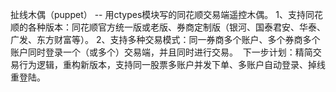 扯线木偶（puppet）
-- 用ctypes模块写的同花顺交易端遥控木偶。
1、支持同花顺的各种版本：同花顺官方统一版或老版、券商定制版（银河、国泰君安、华泰、广发、东方财富等）。
2、支持多种交易模式：同一券商多个账户、多个券商多个账户同时登录一个（或多个）交易端，并且同时进行交易。
 下一步计划：精简交易行为逻辑，重构新版本，支持同一股票多账户并发下单、多账户自动登录、掉线重登陆。
